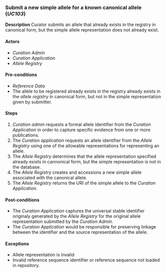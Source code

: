 ### Submit a new simple allele for a known canonical allele (*UC103*)

**Description**
Curator submits an allele that already exists in the registry in canonical form, but the simple allele representation does not already exist.

#### Actors
- *Curation Admin*
- *Curation Application*
- *Allele Registry*

#### Pre-conditions

- *Reference Data*
- The allele to be registered already exists in the registry already exists in the *allele registry* in canonical form, but not in the simple representation given by submitter.

#### Steps

1. *Curation admin* requests a formal allele identifier from the *Curation Application* in order to capture specific evidence from one or more publications.
2. The *Curation application* requests an allele identifier from the *Allele Registry* using one of the allowable representations for representing an allele.
3. The *Allele Registry* determines that the allele representation specified already exists in cannonical form, but the simple representation is not in the database.
4. The *Allele Registry* creates and accessions a new simple allele associated with the canonical allele.
5. The *Allele Registry* returns the URI of the simple allele to the *Curation Application*.

#### Post-conditions

- The *Curation Application* captures the universal stable identifier originaly generated by the *Allele Registry* for the original allele representation submitted by the *Curation Admin*.
- The *Curation Application* would be responsible for preserving linkage between the identifier and the source representation of the allele.

#### Exceptions
- Allele representation is invalid
- Invalid reference sequence identifier or reference sequence not loaded in repository.
